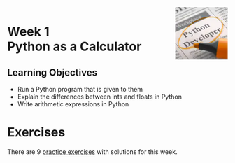 <a href="../">
  <img src="/img/Introduction_to_Scripting_in_Python_Specialization_logo.avif" width="120" align="right">
</a>

# Week 1 <br> Python as a Calculator

## Learning Objectives
- Run a Python program that is given to them
- Explain the differences between ints and floats in Python
- Write arithmetic expressions in Python

# Exercises

There are 9 [practice exercises](./exercises.py) with solutions for this week.  
